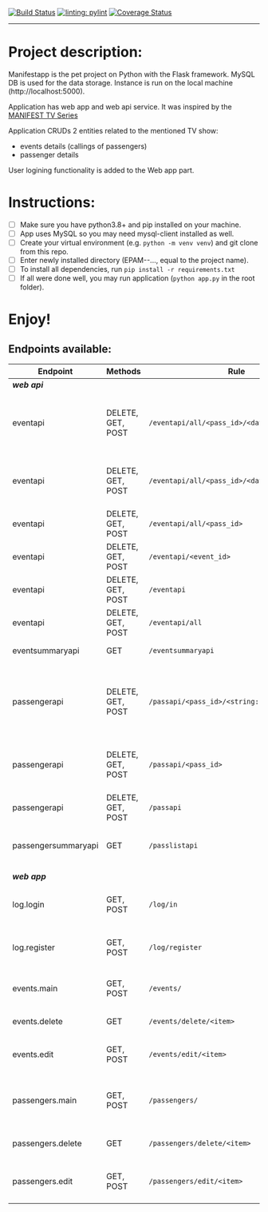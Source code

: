 [![Build Status](https://app.travis-ci.com/VovaMazur/EPAM---python-online-project.svg?branch=master)](https://app.travis-ci.com/VovaMazur/EPAM---python-online-project)
[![linting: pylint](https://img.shields.io/badge/linting-pylint-yellowgreen)](https://github.com/PyCQA/pylint)
[![Coverage Status](https://coveralls.io/repos/github/VovaMazur/EPAM---python-online-project/badge.svg?branch=master)](https://coveralls.io/github/VovaMazur/EPAM---python-online-project?branch=master)
***

# Project description:

Manifestapp is the pet project on Python with the Flask framework. MySQL DB is used for the data storage.
Instance is run on the local machine (http://localhost:5000).

Application has web app and web api service. It was inspired by the [MANIFEST TV Series](https://en.wikipedia.org/wiki/Manifest_(TV_series))

Application CRUDs 2 entities related to the mentioned TV show:
- events details (callings of passengers)
- passenger details

User logining functionality is added to the Web app part.


# Instructions:

- [ ] Make sure you have python3.8+ and pip installed on your machine.
- [ ] App uses MySQL so you may need mysql-client installed as well.
- [ ] Create your virtual environment (e.g. `python -m venv venv`) and git clone from this repo.
- [ ] Enter newly installed directory (EPAM--..., equal to the project name).
- [ ] To install all dependencies, run `pip install -r requirements.txt`
- [ ] If all were done well, you may run application (`python app.py` in the root folder).

# Enjoy!


## Endpoints available:

|Endpoint|Methods|Rule|Description|
| --- | --- | --- | --- |
|***web api***|  |  |  |
|eventapi|DELETE, GET, POST|`/eventapi/all/<pass_id>/<datefrom>/<dateto>`|access all events by pass_id between datefrom and dateto|
|eventapi|DELETE, GET, POST|`/eventapi/all/<pass_id>/<datefrom>`|access all events by pass_id starting from datefrom|
|eventapi|DELETE, GET, POST|`/eventapi/all/<pass_id>`|access all events by pass_id|
|eventapi|DELETE, GET, POST|`/eventapi/<event_id>`|access event with event_id|
|eventapi|DELETE, GET, POST|`/eventapi`|access all events in the database|
|eventapi|DELETE, GET, POST|`/eventapi/all`|access all events in the database|
|eventsummaryapi|GET|`/eventsummaryapi`|get events summary|
| | | | |
|passengerapi|DELETE, GET, POST|`/passapi/<pass_id>/<string:status>`|access passenger data with passenger_id (can be 'all') and having status|
|passengerapi|DELETE, GET, POST|`/passapi/<pass_id>`|access passenger data with passenger_id (can be 'all')| 
|passengerapi|DELETE, GET, POST|`/passapi`|access all passengers data|
|passengersummaryapi|GET|`/passlistapi`|get dictionary of passengers name|
| | | | |
|***web app***|  |  |  |
|log.login|GET, POST|`/log/in`|user login form for registered users|
|log.register|GET, POST|`/log/register`|user registration form for new users|
| | | | |
|events.main|GET, POST|`/events/`|events list, main screen for events|
|events.delete|GET|`/events/delete/<item>`|delete selected event|
|events.edit|GET, POST|`/events/edit/<item>`|update & create an event data|
| | | | |
|passengers.main|GET, POST|`/passengers/`|passengers list, main screen for passengers data|
|passengers.delete|GET|`/passengers/delete/<item>`|delete selected passenger|
|passengers.edit|GET, POST|`/passengers/edit/<item>`|update & create an passenger data|